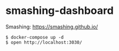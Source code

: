 # smashing-dashboard

Smashing: https://smashing.github.io/

```
$ docker-compose up -d
$ open http://localhost:3030/
```